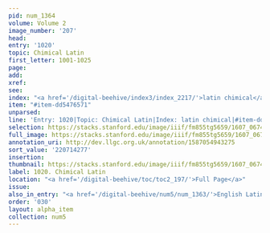 ```yaml
---
pid: num_1364
volume: Volume 2
image_number: '207'
head:
entry: '1020'
topic: Chimical Latin
first_letter: 1001-1025
page:
add:
xref:
see:
index: "<a href='/digital-beehive/index3/index_2217/'>latin chimical</a>"
item: "#item-dd5476571"
unparsed:
line: 'Entry: 1020|Topic: Chimical Latin|Index: latin chimical|#item-dd5476571'
selection: https://stacks.stanford.edu/image/iiif/fm855tg5659/1607_0674/417,4277,2552,725/full/0/default.jpg
full_image: https://stacks.stanford.edu/image/iiif/fm855tg5659/1607_0674/full/full/0/default.jpg
annotation_uri: http://dev.llgc.org.uk/annotation/1587054943275
sort_value: '220714277'
insertion:
thumbnail: https://stacks.stanford.edu/image/iiif/fm855tg5659/1607_0674/417,4277,600,180/250,/0/default.jpg
label: 1020. Chimical Latin
location: "<a href='/digital-beehive/toc/toc2_197/'>Full Page</a>"
issue:
also_in_entry: "<a href='/digital-beehive/num5/num_1363/'>English Latin</a>"
order: '030'
layout: alpha_item
collection: num5
---
```

